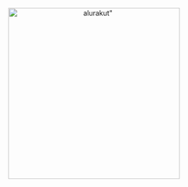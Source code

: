 <p align="center">
<img src="F:\Desenvolvimento\imersao-react-projeto\my-alurakut\src\img" width="350" title=alurakut">
  </p>

